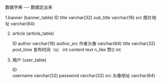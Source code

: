 
数据字典 --- 数据定出来


1.banner  (banner_table)
    ID 
    title   varchar(32)
    sub_title varchar(16)
    src  图片地址 varchar(64)

2. article  (article_table)
    
    ID 
    author   varchar(16)
    author_src 作者头像 varchar(64)
    title  varchar(32)
    post_time 发布时间（s） int 
    content    text 
    n_like  赞() int 

3. 用户  (user_table)
    
    ID     
    username   varchar(32) 
    password   varchar(32)
    src   头像地址  varchar(64)
